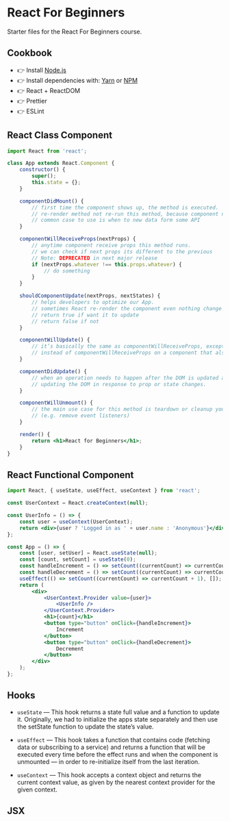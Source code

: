 # React For Beginners

Starter files for the React For Beginners course.

## Cookbook

-   👉 Install [Node.js](https://nodejs.org/en/)
-   👉 Install dependencies with: [Yarn](https://yarnpkg.com/) or [NPM](https://www.npmjs.com/)
-   👉 React + ReactDOM
-   👉 Prettier
-   👉 ESLint

## React Class Component

```jsx
import React from 'react';

class App extends React.Component {
    constructor() {
        super();
        this.state = {};
    }

    componentDidMount() {
        // first time the component shows up, the method is executed.
        // re-render method not re-run this method, because component not unmounted and mount again.
        // common case to use is when to new data form some API
    }

    componentWillReceiveProps(nextProps) {
        // anytime component receive props this method runs.
        // we can check if next props its different to the previous
        // Note: DEPRECATED in next major release
        if (nextProps.whatever !== this.props.whatever) {
            // do something
        }
    }

    shouldComponentUpdate(nextProps, nextStates) {
        // helps developers to optimize our App.
        // sometimes React re-render the component even nothing change on this specific component.
        // return true if want it to update
        // return false if not
    }

    componentWillUpdate() {
        // it’s basically the same as componentWillReceiveProps, except you are not allowed to call this.setState
        // instead of componentWillReceiveProps on a component that also has shouldComponentUpdate (but no access to previous props).
    }

    componentDidUpdate() {
        // when an operation needs to happen after the DOM is updated and the update queue is emptied.
        // updating the DOM in response to prop or state changes.
    }

    componentWillUnmount() {
        // the main use case for this method is teardown or cleanup your code before your component disappears
        // (e.g. remove event listeners)
    }

    render() {
        return <h1>React for Beginners</h1>;
    }
}
```

## React Functional Component

```jsx
import React, { useState, useEffect, useContext } from 'react';

const UserContext = React.createContext(null);

const UserInfo = () => {
    const user = useContext(UserContext);
    return <div>{user ? 'Logged in as ' + user.name : 'Anonymous'}</div>;
};

const App = () => {
    const [user, setUser] = React.useState(null);
    const [count, setCount] = useState(0);
    const handleIncrement = () => setCount((currentCount) => currentCount + 1);
    const handleDecrement = () => setCount((currentCount) => currentCount - 1);
    useEffect(() => setCount((currentCount) => currentCount + 1), []);
    return (
        <div>
            <UserContext.Provider value={user}>
                <UserInfo />
            </UserContext.Provider>
            <h1>{count}</h1>
            <button type="button" onClick={handleIncrement}>
                Increment
            </button>
            <button type="button" onClick={handleDecrement}>
                Decrement
            </button>
        </div>
    );
};
```

## Hooks

-   `useState` — This hook returns a state full value and a function to update it.
    Originally, we had to initialize the apps state separately and then use the setState function to
    update the state’s value.

-   `useEffect` — This hook takes a function that contains code (fetching data or subscribing to a service)
    and returns a function that will be executed every time before the effect runs and when the component
    is unmounted — in order to re-initialize itself from the last iteration.

-   `useContext` — This hook accepts a context object and returns the current context value,
    as given by the nearest context provider for the given context.

## JSX
